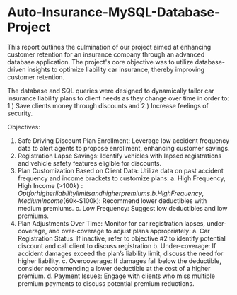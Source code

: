 # Auto-Insurance-MySQL-Database-Project

This report outlines the culmination of our project aimed at enhancing customer retention for an insurance company through an advanced database application. The project's core objective was to utilize database-driven insights to optimize liability car insurance, thereby improving customer retention.

The database and SQL queries were designed to dynamically tailor car insurance liability plans to client needs as they change over time in order to:
1.)	Save clients money through discounts and
2.)	Increase feelings of security.

Objectives:
1.	Safe Driving Discount Plan Enrollment: Leverage low accident frequency data to alert agents to propose enrollment, enhancing customer savings.
2.	Registration Lapse Savings: Identify vehicles with lapsed registrations and vehicle safety features eligible for discounts.
3.	Plan Customization Based on Client Data: Utilize data on past accident frequency and income brackets to customize plans:
a.	High Frequency, High Income (>$100k): Opt for higher liability limits and higher premiums.
b.	High Frequency, Medium Income ($60k-$100k): Recommend lower deductibles with medium premiums.
c.	Low Frequency: Suggest low deductibles and low premiums.
4.	Plan Adjustments Over Time: Monitor for car registration lapses, under-coverage, and over-coverage to adjust plans appropriately:
a.	Car Registration Status: If inactive, refer to objective #2 to identify potential discount and call client to discuss registration
b.	Under-coverage: If accident damages exceed the plan’s liability limit, discuss the need for higher liability.
c.	Overcoverage: If damages fall below the deductible, consider recommending a lower deductible at the cost of a higher premium.
d.	Payment Issues: Engage with clients who miss multiple premium payments to discuss potential premium reductions.

